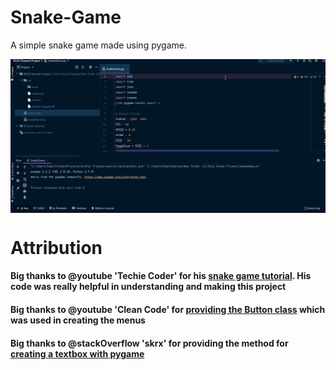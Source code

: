 # Snake-Game

 A simple snake game made using pygame.

<img src="demonstration.gif" align="center">

# Attribution
#### Big thanks to @youtube 'Techie Coder' for his [snake game tutorial](https://www.youtube.com/watch?v=2C_YaOQ2yGg&list=PLpp8-k7G_6Y3Wj1suZQ-9lATFzFuGw93x&index=6). His code was really helpful in understanding and making this project
#### Big thanks to @youtube 'Clean Code' for  [providing the Button class](https://www.youtube.com/watch?v=8SzTzvrWaAA) which was used in creating the menus
#### Big thanks to @stackOverflow 'skrx' for providing the method for [creating a textbox with pygame](https://stackoverflow.com/questions/46390231/how-can-i-create-a-text-input-box-with-pygame/46390412#46390412)
